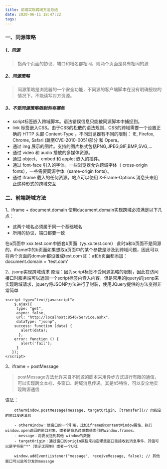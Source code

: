 ```yaml
---
title: 前端实现跨域方法总结
date: 2020-06-11 18:47:22
tags:
---
```

### 一、同源策略
##### 1、同源
> 指两个页面的协议、端口和域名都相同，则两个页面是具有相同的源
##### 2、同源策略
> 同源策略是浏览器的一个安全功能，不同源的客户端脚本在没有明确授权的情况下，不能读写对方资源。
##### 3、不受同源策略限制的有哪些
- script标签嵌入跨域脚本。语法错误信息只能被同源脚本中捕捉到。
- link 标签嵌入CSS。由于CSS的松散的语法规则，CSS的跨域需要一个设置正确的 HTTP 头部 Content-Type 。不同浏览器有不同的限制： IE, Firefox, Chrome, Safari (跳至CVE-2010-0051)部分 和 Opera。
- 通过 img 展示的图片。支持的图片格式包括PNG,JPEG,GIF,BMP,SVG,...
- 通过 video 和 audio 播放的多媒体资源。
- 通过 object、 embed 和 applet 嵌入的插件。
- 通过 font-face 引入的字体。一些浏览器允许跨域字体（ cross-origin fonts），一些需要同源字体（same-origin fonts）。
- 通过 iframe 载入的任何资源。站点可以使用 X-Frame-Options 消息头来阻止这种形式的跨域交互
<!--more-->
### 二、前端跨域方法
1、iframe + document.domain
使用ducument.domain实现跨域必须满足以下几点：
- 这两个域名必须属于同一个基础域名
- 所用的协议，端口都要一致

在a页面中 xxx.test.com中嵌套b页面（yy.xx.test.com）
此时a和b页面不是同源的，iframe中的b页面如果想取a页面中的某个参数是涉及到跨域问题，因此可以将两个页面的domain都设置成test.com
即：a和b页面都添加：document.domain = 'test.com'

2、jsonp实现跨域请求
原理：因为script标签不受同源策略的限制，因此在访问接口时服务端可以返回一个script标签内嵌入内容，但是常用的jquery的jsonp来实现跨域请求，jquery将JSONP方法进行了封装，使用JQuery提供的方法变得非常简单

    <script type="text/javascript">
        $.ajax({ 
         type: "get",
         async: false, 
         url: "http://localhost:8546/Service.ashx", 
         dataType: "jsonp", 
        success: function (data) { 
           alert(data);
          }, 
        error: function () { 
           alert('fail');
         } 
       }); 
    </script>

3、iframe + postMessage
> postMessage方法允许来自不同源的脚本采用异步方式进行有限的通信，可以实现跨文本档、多窗口、跨域消息传递。其是h5特性，可以安全地实现跨源通信

语法：

        otherWindow.postMessage(message, targetOrigin, [transfer])// 向指定的窗口发送消息

        - otherWindow：他窗口的一个引用，比如iframe的contentWindow属性、执行window.open返回的窗口对象、或者是命名过或数值索引的window.frames。
        - message：将要发送到其他 window的数据
        - targetOrigin：通过窗口的origin属性来指定哪些窗口能接收到消息事件，其值可以是字符串"*"（表示无限制）或者一个URI

        window.addEventListener("message", receiveMessage, false); // 其他窗口可以监听分发的message